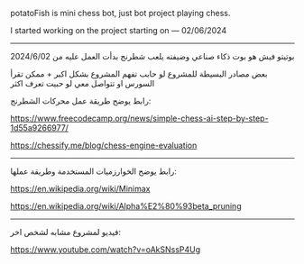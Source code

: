 potatoFish is mini chess bot, 
just bot project playing chess.

I started working on the project starting on — 02/06/2024
- - - -
بوتيتو فيش هو بوت ذكاء صناعي وضيفته يلعب شطرنج بدأت العمل عليه من 2024/6/02

بعض مصادر البسيطة للمشروع لو حابب تفهم المشروع بشكل اكبر + ممكن تقرأ السورس او تتواصل معي لو حبيت تعرف اكثر

رابط يوضح طريقة عمل محركات الشطرنج:

https://www.freecodecamp.org/news/simple-chess-ai-step-by-step-1d55a9266977/

https://chessify.me/blog/chess-engine-evaluation

- - - -
رابط يوضح الخوارزميات المستخدمة وطريقة عملها:

https://en.wikipedia.org/wiki/Minimax


https://en.wikipedia.org/wiki/Alpha%E2%80%93beta_pruning
- - - -
فيديو لمشروع مشابه لشخص اخر:

https://www.youtube.com/watch?v=oAkSNssP4Ug
